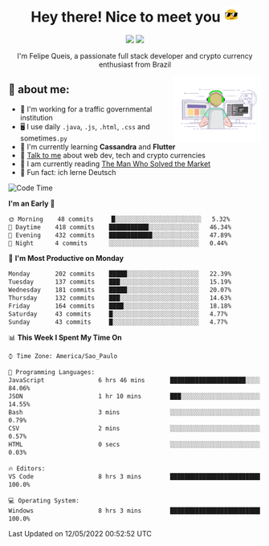 
<h1 align="center">Hey there! Nice to meet you <img src="assets/sunglasses.gif" width="30"/></h1>

<p align="center">
  <a href="https://www.linkedin.com/in/fqueis"><img src="https://img.shields.io/badge/-LinkedIn-blue?style=flat&logo=Linkedin&logoColor=white" /></a>
  <a href="mailto:fqueis@gmail.com"><img src="https://img.shields.io/badge/-Gmail-c14438?style=flat&logo=Gmail&logoColor=white" /></a>
</p>

<p align="center">I'm Felipe Queis, a passionate full stack developer and crypto currency enthusiast from Brazil</p>

<img width="35%" align="right" alt="fqueis" src="assets/profile.gif" /></p>

## 🤵 about me:

- 🏢 I'm working for a traffic governmental institution
- 🖥️ I use daily `.java`, `.js`, `.html`, `.css` and sometimes`.py`
- 🌱 I'm currently learning **Cassandra** and **Flutter**
- 💬 [Talk to me](https://github.com/fqueis/fqueis/discussions) about web dev, tech and crypto currencies
- 📖 I am currently reading [The Man Who Solved the Market](https://amzn.com/073521798X)
- 💭 Fun fact: ich lerne Deutsch

<!--START_SECTION:waka-->
![Code Time](http://img.shields.io/badge/Code%20Time-0-blue)

**I'm an Early 🐤** 

```text
🌞 Morning    48 commits     █░░░░░░░░░░░░░░░░░░░░░░░░   5.32% 
🌆 Daytime    418 commits    ███████████░░░░░░░░░░░░░░   46.34% 
🌃 Evening    432 commits    ████████████░░░░░░░░░░░░░   47.89% 
🌙 Night      4 commits      ░░░░░░░░░░░░░░░░░░░░░░░░░   0.44%

```
📅 **I'm Most Productive on Monday** 

```text
Monday       202 commits    █████░░░░░░░░░░░░░░░░░░░░   22.39% 
Tuesday      137 commits    ███░░░░░░░░░░░░░░░░░░░░░░   15.19% 
Wednesday    181 commits    █████░░░░░░░░░░░░░░░░░░░░   20.07% 
Thursday     132 commits    ███░░░░░░░░░░░░░░░░░░░░░░   14.63% 
Friday       164 commits    ████░░░░░░░░░░░░░░░░░░░░░   18.18% 
Saturday     43 commits     █░░░░░░░░░░░░░░░░░░░░░░░░   4.77% 
Sunday       43 commits     █░░░░░░░░░░░░░░░░░░░░░░░░   4.77%

```


📊 **This Week I Spent My Time On** 

```text
⌚︎ Time Zone: America/Sao_Paulo

💬 Programming Languages: 
JavaScript               6 hrs 46 mins       █████████████████████░░░░   84.06% 
JSON                     1 hr 10 mins        ███░░░░░░░░░░░░░░░░░░░░░░   14.55% 
Bash                     3 mins              ░░░░░░░░░░░░░░░░░░░░░░░░░   0.79% 
CSV                      2 mins              ░░░░░░░░░░░░░░░░░░░░░░░░░   0.57% 
HTML                     0 secs              ░░░░░░░░░░░░░░░░░░░░░░░░░   0.03%

🔥 Editors: 
VS Code                  8 hrs 3 mins        █████████████████████████   100.0%

💻 Operating System: 
Windows                  8 hrs 3 mins        █████████████████████████   100.0%

```


 Last Updated on 12/05/2022 00:52:52 UTC
<!--END_SECTION:waka-->
